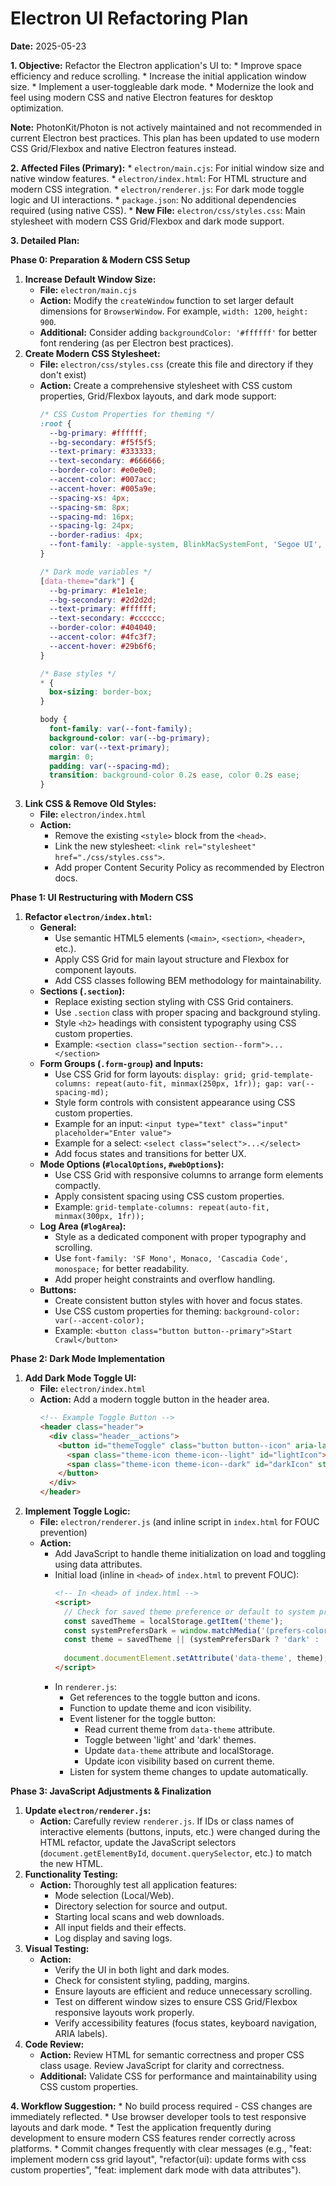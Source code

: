 # Electron UI Refactoring Plan

**Date:** 2025-05-23

**1. Objective:**
   Refactor the Electron application's UI to:
    *   Improve space efficiency and reduce scrolling.
    *   Increase the initial application window size.
    *   Implement a user-toggleable dark mode.
    *   Modernize the look and feel using modern CSS and native Electron features for desktop optimization.

**Note:** PhotonKit/Photon is not actively maintained and not recommended in current Electron best practices. This plan has been updated to use modern CSS Grid/Flexbox and native Electron features instead.

**2. Affected Files (Primary):**
    *   `electron/main.cjs`: For initial window size and native window features.
    *   `electron/index.html`: For HTML structure and modern CSS integration.
    *   `electron/renderer.js`: For dark mode toggle logic and UI interactions.
    *   `package.json`: No additional dependencies required (using native CSS).
    *   **New File:** `electron/css/styles.css`: Main stylesheet with modern CSS Grid/Flexbox and dark mode support.

**3. Detailed Plan:**

**Phase 0: Preparation & Modern CSS Setup**

1.  **Increase Default Window Size:**
    *   **File:** `electron/main.cjs`
    *   **Action:** Modify the `createWindow` function to set larger default dimensions for `BrowserWindow`. For example, `width: 1200`, `height: 900`.
    *   **Additional:** Consider adding `backgroundColor: '#ffffff'` for better font rendering (as per Electron best practices).
2.  **Create Modern CSS Stylesheet:**
    *   **File:** `electron/css/styles.css` (create this file and directory if they don't exist)
    *   **Action:** Create a comprehensive stylesheet with CSS custom properties, Grid/Flexbox layouts, and dark mode support:
        ```css
        /* CSS Custom Properties for theming */
        :root {
          --bg-primary: #ffffff;
          --bg-secondary: #f5f5f5;
          --text-primary: #333333;
          --text-secondary: #666666;
          --border-color: #e0e0e0;
          --accent-color: #007acc;
          --accent-hover: #005a9e;
          --spacing-xs: 4px;
          --spacing-sm: 8px;
          --spacing-md: 16px;
          --spacing-lg: 24px;
          --border-radius: 4px;
          --font-family: -apple-system, BlinkMacSystemFont, 'Segoe UI', Roboto, sans-serif;
        }
        
        /* Dark mode variables */
        [data-theme="dark"] {
          --bg-primary: #1e1e1e;
          --bg-secondary: #2d2d2d;
          --text-primary: #ffffff;
          --text-secondary: #cccccc;
          --border-color: #404040;
          --accent-color: #4fc3f7;
          --accent-hover: #29b6f6;
        }
        
        /* Base styles */
        * {
          box-sizing: border-box;
        }
        
        body {
          font-family: var(--font-family);
          background-color: var(--bg-primary);
          color: var(--text-primary);
          margin: 0;
          padding: var(--spacing-md);
          transition: background-color 0.2s ease, color 0.2s ease;
        }
        ```
3.  **Link CSS & Remove Old Styles:**
    *   **File:** `electron/index.html`
    *   **Action:**
        *   Remove the existing `<style>` block from the `<head>`.
        *   Link the new stylesheet: `<link rel="stylesheet" href="./css/styles.css">`.
        *   Add proper Content Security Policy as recommended by Electron docs.

**Phase 1: UI Restructuring with Modern CSS**

1.  **Refactor `electron/index.html`:**
    *   **General:**
        *   Use semantic HTML5 elements (`<main>`, `<section>`, `<header>`, etc.).
        *   Apply CSS Grid for main layout structure and Flexbox for component layouts.
        *   Add CSS classes following BEM methodology for maintainability.
    *   **Sections (`.section`):**
        *   Replace existing section styling with CSS Grid containers.
        *   Use `.section` class with proper spacing and background styling.
        *   Style `<h2>` headings with consistent typography using CSS custom properties.
        *   Example: `<section class="section section--form">...</section>`
    *   **Form Groups (`.form-group`) and Inputs:**
        *   Use CSS Grid for form layouts: `display: grid; grid-template-columns: repeat(auto-fit, minmax(250px, 1fr)); gap: var(--spacing-md);`
        *   Style form controls with consistent appearance using CSS custom properties.
        *   Example for an input: `<input type="text" class="input" placeholder="Enter value">`
        *   Example for a select: `<select class="select">...</select>`
        *   Add focus states and transitions for better UX.
    *   **Mode Options (`#localOptions`, `#webOptions`):**
        *   Use CSS Grid with responsive columns to arrange form elements compactly.
        *   Apply consistent spacing using CSS custom properties.
        *   Example: `grid-template-columns: repeat(auto-fit, minmax(300px, 1fr));`
    *   **Log Area (`#logArea`):**
        *   Style as a dedicated component with proper typography and scrolling.
        *   Use `font-family: 'SF Mono', Monaco, 'Cascadia Code', monospace;` for better readability.
        *   Add proper height constraints and overflow handling.
    *   **Buttons:**
        *   Create consistent button styles with hover and focus states.
        *   Use CSS custom properties for theming: `background-color: var(--accent-color);`
        *   Example: `<button class="button button--primary">Start Crawl</button>`

**Phase 2: Dark Mode Implementation**

1.  **Add Dark Mode Toggle UI:**
    *   **File:** `electron/index.html`
    *   **Action:** Add a modern toggle button in the header area.
        ```html
        <!-- Example Toggle Button -->
        <header class="header">
          <div class="header__actions">
            <button id="themeToggle" class="button button--icon" aria-label="Toggle dark mode">
              <span class="theme-icon theme-icon--light" id="lightIcon">☀️</span>
              <span class="theme-icon theme-icon--dark" id="darkIcon" style="display: none;">🌙</span>
            </button>
          </div>
        </header>
        ```
2.  **Implement Toggle Logic:**
    *   **File:** `electron/renderer.js` (and inline script in `index.html` for FOUC prevention)
    *   **Action:**
        *   Add JavaScript to handle theme initialization on load and toggling using data attributes.
        *   Initial load (inline in `<head>` of `index.html` to prevent FOUC):
            ```html
            <!-- In <head> of index.html -->
            <script>
              // Check for saved theme preference or default to system preference
              const savedTheme = localStorage.getItem('theme');
              const systemPrefersDark = window.matchMedia('(prefers-color-scheme: dark)').matches;
              const theme = savedTheme || (systemPrefersDark ? 'dark' : 'light');
              
              document.documentElement.setAttribute('data-theme', theme);
            </script>
            ```
        *   In `renderer.js`:
            *   Get references to the toggle button and icons.
            *   Function to update theme and icon visibility.
            *   Event listener for the toggle button:
                *   Read current theme from `data-theme` attribute.
                *   Toggle between 'light' and 'dark' themes.
                *   Update `data-theme` attribute and localStorage.
                *   Update icon visibility based on current theme.
            *   Listen for system theme changes to update automatically.

**Phase 3: JavaScript Adjustments & Finalization**

1.  **Update `electron/renderer.js`:**
    *   **Action:** Carefully review `renderer.js`. If IDs or class names of interactive elements (buttons, inputs, etc.) were changed during the HTML refactor, update the JavaScript selectors (`document.getElementById`, `document.querySelector`, etc.) to match the new HTML.
2.  **Functionality Testing:**
    *   **Action:** Thoroughly test all application features:
        *   Mode selection (Local/Web).
        *   Directory selection for source and output.
        *   Starting local scans and web downloads.
        *   All input fields and their effects.
        *   Log display and saving logs.
3.  **Visual Testing:**
    *   **Action:**
        *   Verify the UI in both light and dark modes.
        *   Check for consistent styling, padding, margins.
        *   Ensure layouts are efficient and reduce unnecessary scrolling.
        *   Test on different window sizes to ensure CSS Grid/Flexbox responsive layouts work properly.
        *   Verify accessibility features (focus states, keyboard navigation, ARIA labels).
4.  **Code Review:**
    *   **Action:** Review HTML for semantic correctness and proper CSS class usage. Review JavaScript for clarity and correctness.
    *   **Additional:** Validate CSS for performance and maintainability using CSS custom properties.

**4. Workflow Suggestion:**
    *   No build process required - CSS changes are immediately reflected.
    *   Use browser developer tools to test responsive layouts and dark mode.
    *   Test the application frequently during development to ensure modern CSS features render correctly across platforms.
    *   Commit changes frequently with clear messages (e.g., "feat: implement modern css grid layout", "refactor(ui): update forms with css custom properties", "feat: implement dark mode with data attributes").
